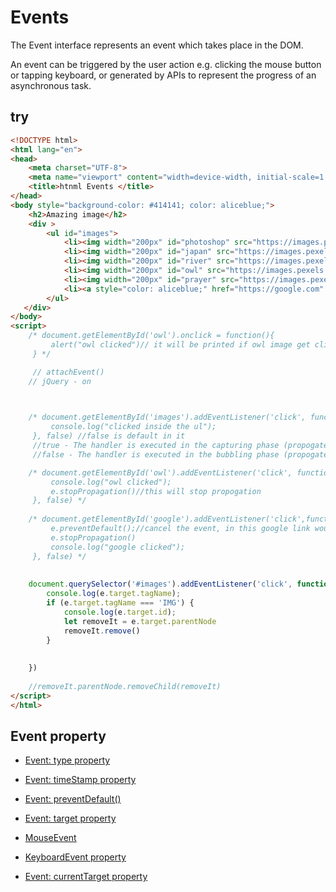 # Events

The Event interface represents an event which takes place in the DOM.

An event can be triggered by the user action e.g. clicking the mouse button or tapping keyboard, or generated by APIs to represent the progress of an asynchronous task.

## try

```html
<!DOCTYPE html>
<html lang="en">
<head>
    <meta charset="UTF-8">
    <meta name="viewport" content="width=device-width, initial-scale=1.0">
    <title>htnml Events </title>
</head>
<body style="background-color: #414141; color: aliceblue;">
    <h2>Amazing image</h2>
    <div >
        <ul id="images">
            <li><img width="200px" id="photoshop" src="https://images.pexels.com/photos/3561339/pexels-photo-3561339.jpeg?auto=compress&cs=tinysrgb&w=1600&lazy=load" alt="photoshop"></li>
            <li><img width="200px" id="japan" src="https://images.pexels.com/photos/3532553/pexels-photo-3532553.jpeg?auto=compress&cs=tinysrgb&w=1600&lazy=load" alt=""></li>
            <li><img width="200px" id="river" src="https://images.pexels.com/photos/3532551/pexels-photo-3532551.jpeg?auto=compress&cs=tinysrgb&w=1600&lazy=load" alt=""></li>
            <li><img width="200px" id="owl" src="https://images.pexels.com/photos/3532552/pexels-photo-3532552.jpeg?auto=compress&cs=tinysrgb&w=1600&lazy=load" alt="" ></li>
            <li><img width="200px" id="prayer" src="https://images.pexels.com/photos/2522671/pexels-photo-2522671.jpeg?auto=compress&cs=tinysrgb&w=1600&lazy=load" alt=""></li>
            <li><a style="color: aliceblue;" href="https://google.com" id="google">Google</a></li>
        </ul>
   </div>
</body>
<script>
    /* document.getElementById('owl').onclick = function(){
         alert("owl clicked")// it will be printed if owl image get click
     } */

     // attachEvent()
    // jQuery - on

    

    /* document.getElementById('images').addEventListener('click', function(e){
         console.log("clicked inside the ul");
     }, false) //false is default in it    
     //true - The handler is executed in the capturing phase (propogates from up to down).
     //false - The handler is executed in the bubbling phase (propogates from down to up). */

    /* document.getElementById('owl').addEventListener('click', function(e){
         console.log("owl clicked");
         e.stopPropagation()//this will stop propogation
     }, false) */
    
    /* document.getElementById('google').addEventListener('click',function(e){
         e.preventDefault();//cancel the event, in this google link would not open
         e.stopPropagation()
         console.log("google clicked");
     }, false) */
   
    
    document.querySelector('#images').addEventListener('click', function(e){
        console.log(e.target.tagName);
        if (e.target.tagName === 'IMG') {
            console.log(e.target.id);
            let removeIt = e.target.parentNode
            removeIt.remove()
        }
    
        
    })
    
    //removeIt.parentNode.removeChild(removeIt)
</script>
</html>
```

## Event property

- [Event: type property](https://github.com/reachbheru/learn-js/blob/main/Basics/Events/Event_properties/Event_type.md)

- [Event: timeStamp property](https://github.com/reachbheru/learn-js/blob/main/Basics/Events/Event_properties/Event_timeStamp.md)

- [Event: preventDefault()](https://github.com/reachbheru/learn-js/blob/main/Basics/Events/Event_properties/Event_preventDefault.md)

- [Event: target property](https://github.com/reachbheru/learn-js/blob/main/Basics/Events/Event_properties/Event_targetProperty.md)

- [MouseEvent](https://github.com/reachbheru/learn-js/blob/main/Basics/Events/Event_properties/MouseEvent/MouseEvent.md)

- [KeyboardEvent property](https://github.com/reachbheru/learn-js/blob/main/Basics/Events/Event_properties/KeyboardEvent/keyboardEvent_property.md)

- [Event: currentTarget property](https://github.com/reachbheru/learn-js/blob/main/Basics/Events/Event_properties/Event_currentTarget.md)

